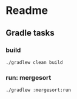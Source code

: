 # Readme

## Gradle tasks

### build
```
./gradlew clean build
```

### run: mergesort
```
./gradlew :mergesort:run
```